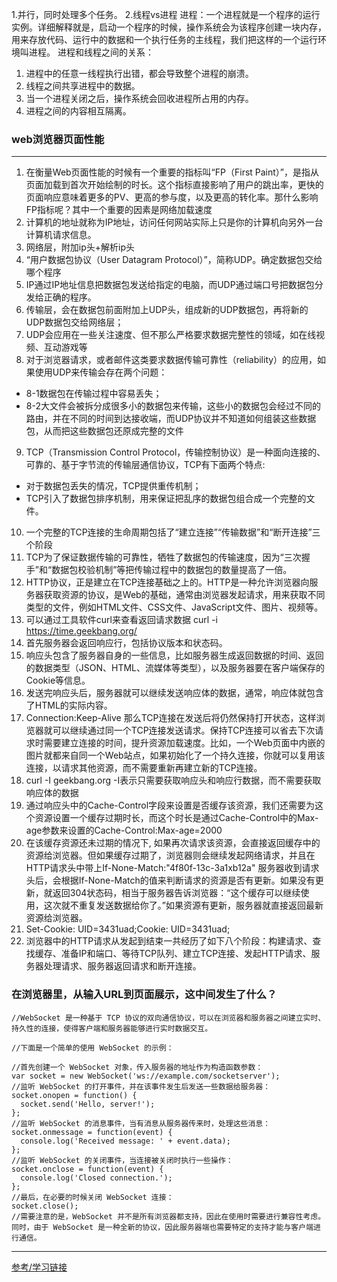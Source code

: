 1.并行，同时处理多个任务。
2.线程vs进程 
进程：一个进程就是一个程序的运行实例。详细解释就是，启动一个程序的时候，操作系统会为该程序创建一块内存，用来存放代码、运行中的数据和一个执行任务的主线程，我们把这样的一个运行环境叫进程。 
进程和线程之间的关系：
1. 进程中的任意一线程执行出错，都会导致整个进程的崩溃。  
2. 线程之间共享进程中的数据。    
3. 当一个进程关闭之后，操作系统会回收进程所占用的内存。
4. 进程之间的内容相互隔离。
### web浏览器页面性能
------------- 
1. 在衡量Web页面性能的时候有一个重要的指标叫“FP（First Paint）”，是指从页面加载到首次开始绘制的时长。这个指标直接影响了用户的跳出率，更快的页面响应意味着更多的PV、更高的参与度，以及更高的转化率。那什么影响FP指标呢？其中一个重要的因素是网络加载速度    
2. 计算机的地址就称为IP地址，访问任何网站实际上只是你的计算机向另外一台计算机请求信息。    
3. 网络层，附加ip头+解析ip头   
4. “用户数据包协议（User Datagram Protocol）”，简称UDP。确定数据包交给哪个程序   
5. IP通过IP地址信息把数据包发送给指定的电脑，而UDP通过端口号把数据包分发给正确的程序。   
6. 传输层，会在数据包前面附加上UDP头，组成新的UDP数据包，再将新的UDP数据包交给网络层；    
7. UDP会应用在一些关注速度、但不那么严格要求数据完整性的领域，如在线视频、互动游戏等    
8. 对于浏览器请求，或者邮件这类要求数据传输可靠性（reliability）的应用，如果使用UDP来传输会存在两个问题：   
 - 8-1数据包在传输过程中容易丢失；  
 - 8-2大文件会被拆分成很多小的数据包来传输，这些小的数据包会经过不同的路由，并在不同的时间到达接收端，而UDP协议并不知道如何组装这些数据包，从而把这些数据包还原成完整的文件
9. TCP（Transmission Control Protocol，传输控制协议）是一种面向连接的、可靠的、基于字节流的传输层通信协议，TCP有下面两个特点:
  - 对于数据包丢失的情况，TCP提供重传机制；
  - TCP引入了数据包排序机制，用来保证把乱序的数据包组合成一个完整的文件。
10. 一个完整的TCP连接的生命周期包括了“建立连接”“传输数据”和“断开连接”三个阶段 
11. TCP为了保证数据传输的可靠性，牺牲了数据包的传输速度，因为“三次握手”和“数据包校验机制”等把传输过程中的数据包的数量提高了一倍。 
12. HTTP协议，正是建立在TCP连接基础之上的。HTTP是一种允许浏览器向服务器获取资源的协议，是Web的基础，通常由浏览器发起请求，用来获取不同类型的文件，例如HTML文件、CSS文件、JavaScript文件、图片、视频等。
13. 可以通过工具软件curl来查看返回请求数据 curl -i  https://time.geekbang.org/
14. 首先服务器会返回响应行，包括协议版本和状态码。
15. 响应头包含了服务器自身的一些信息，比如服务器生成返回数据的时间、返回的数据类型（JSON、HTML、流媒体等类型），以及服务器要在客户端保存的Cookie等信息。
16. 发送完响应头后，服务器就可以继续发送响应体的数据，通常，响应体就包含了HTML的实际内容。
17. Connection:Keep-Alive 那么TCP连接在发送后将仍然保持打开状态，这样浏览器就可以继续通过同一个TCP连接发送请求。保持TCP连接可以省去下次请求时需要建立连接的时间，提升资源加载速度。比如，一个Web页面中内嵌的图片就都来自同一个Web站点，如果初始化了一个持久连接，你就可以复用该连接，以请求其他资源，而不需要重新再建立新的TCP连接。
18. curl -I geekbang.org -I表示只需要获取响应头和响应行数据，而不需要获取响应体的数据
19. 通过响应头中的Cache-Control字段来设置是否缓存该资源，我们还需要为这个资源设置一个缓存过期时长，而这个时长是通过Cache-Control中的Max-age参数来设置的Cache-Control:Max-age=2000
20. 在该缓存资源还未过期的情况下, 如果再次请求该资源，会直接返回缓存中的资源给浏览器。但如果缓存过期了，浏览器则会继续发起网络请求，并且在HTTP请求头中带上If-None-Match:"4f80f-13c-3a1xb12a" 服务器收到请求头后，会根据If-None-Match的值来判断请求的资源是否有更新。如果没有更新，就返回304状态码，相当于服务器告诉浏览器：“这个缓存可以继续使用，这次就不重复发送数据给你了。”如果资源有更新，服务器就直接返回最新资源给浏览器。
21. Set-Cookie: UID=3431uad;Cookie: UID=3431uad;
22. 浏览器中的HTTP请求从发起到结束一共经历了如下八个阶段：构建请求、查找缓存、准备IP和端口、等待TCP队列、建立TCP连接、发起HTTP请求、服务器处理请求、服务器返回请求和断开连接。

### 在浏览器里，从输入URL到页面展示，这中间发生了什么？

```
//WebSocket 是一种基于 TCP 协议的双向通信协议，可以在浏览器和服务器之间建立实时、持久性的连接，使得客户端和服务器能够进行实时数据交互。

//下面是一个简单的使用 WebSocket 的示例：

//首先创建一个 WebSocket 对象，传入服务器的地址作为构造函数参数：
var socket = new WebSocket('ws://example.com/socketserver');
//监听 WebSocket 的打开事件，并在该事件发生后发送一些数据给服务器：
socket.onopen = function() {
  socket.send('Hello, server!');
};
//监听 WebSocket 的消息事件，当有消息从服务器传来时，处理这些消息：
socket.onmessage = function(event) {
  console.log('Received message: ' + event.data);
};
//监听 WebSocket 的关闭事件，当连接被关闭时执行一些操作：
socket.onclose = function(event) {
  console.log('Closed connection.');
};
//最后，在必要的时候关闭 WebSocket 连接：
socket.close();
//需要注意的是，WebSocket 并不是所有浏览器都支持，因此在使用时需要进行兼容性考虑。同时，由于 WebSocket 是一种全新的协议，因此服务器端也需要特定的支持才能与客户端进行通信。
```
------ 

[参考/学习链接](https://blog.poetries.top/browser-working-principle/guide/part1/lesson03.html#%E6%B5%8F%E8%A7%88%E5%99%A8%E7%AB%AF%E5%8F%91%E8%B5%B7http%E8%AF%B7%E6%B1%82%E6%B5%81%E7%A8%8B)
